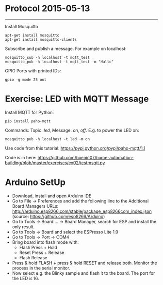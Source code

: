# Protocol 2015-05-13
---
Install Mosquitto

    apt-get install mosquitto
    apt-get install mosquitto-clients
    
Subscribe and publish a message. For example on localhost:

    mosquitto_sub -h localhost -t mqtt_test
    mosquitto_pub -h localhost -t mqtt_test -m "Hallo"


GPIO Ports with printed IDs:

    gpio -g mode 23 out

# Exercise: LED with MQTT Message

Install MQTT for Python:

    pip install paho-mqtt

Commands: Topic: *led*, Message: *on*, *off*. E.g. to power the LED on:

    mosquitto_pub -h localhost -t led -m on
    
Use code from this tutorial: https://pypi.python.org/pypi/paho-mqtt/1.1

Code is in here: https://github.com/hoenic07/home-automation-building/blob/master/exercises/ex02/testmsqtt.py

# Arduino SetUp

* Download, install and open Arduino IDE
* Go to File -> Preferences and add the following line to the Additional Board Managers URLs: http://arduino.esp8266.com/stable/package_esp8266com_index.json (source: https://github.com/esp8266/Arduino)
* Go to Tools -> Board ... -> Board Manager, search for ESP and install the only result.
* Go to Tools -> Board and select the ESPresso Lite 1.0
* Go to Tools -> Port -> COM4
* Bring board into flash mode with: 
    * Flash Press + Hold
    * Reset Press + Release
    * Flash Release
* Press & hold FLASH + press & hold RESET and release both. Monitor the process in the serial monitor.
* Now select e.g. the Blinky sample and flash it to the board. The port for the LED is 16.

